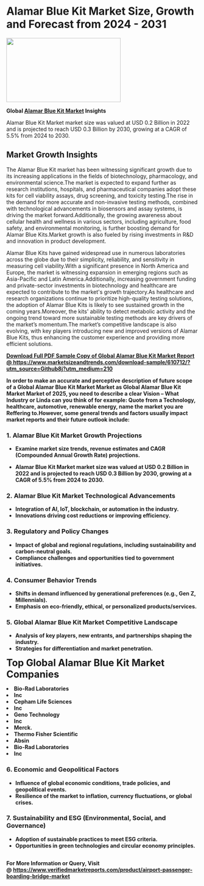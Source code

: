 <H1>Alamar Blue Kit Market Size, Growth and Forecast from 2024 - 2031</H1><img class="aligncenter size-medium wp-image-584254" src="https://thirdeyenews.in/wp-content/uploads/2024/09/Global-Market-Research-300x168.jpeg" alt="" width="300" height="168" /><p><strong>Global&nbsp;<a href="https://www.marketsizeandtrends.com/download-sample/610712/?utm_source=Github8j?utm_medium=210">Alamar Blue Kit Market</a> Insights</strong></p><p>Alamar Blue Kit Market market size was valued at USD 0.2 Billion in 2022 and is projected to reach USD 0.3 Billion by 2030, growing at a CAGR of 5.5% from 2024 to 2030.</p><p><h2>Market Growth Insights</h2> <p>The Alamar Blue Kit market has been witnessing significant growth due to its increasing applications in the fields of biotechnology, pharmacology, and environmental science.The market is expected to expand further as research institutions, hospitals, and pharmaceutical companies adopt these kits for cell viability assays, drug screening, and toxicity testing.The rise in the demand for more accurate and non-invasive testing methods, combined with technological advancements in biosensors and assay systems, is driving the market forward.Additionally, the growing awareness about cellular health and wellness in various sectors, including agriculture, food safety, and environmental monitoring, is further boosting demand for Alamar Blue Kits.Market growth is also fueled by rising investments in R&D and innovation in product development.</p> <p><strong><a href="download-sample-link"></a></strong></p> <p>Alamar Blue Kits have gained widespread use in numerous laboratories across the globe due to their simplicity, reliability, and sensitivity in measuring cell viability.With a significant presence in North America and Europe, the market is witnessing expansion in emerging regions such as Asia-Pacific and Latin America.Additionally, increasing government funding and private-sector investments in biotechnology and healthcare are expected to contribute to the market's growth trajectory.As healthcare and research organizations continue to prioritize high-quality testing solutions, the adoption of Alamar Blue Kits is likely to see sustained growth in the coming years.Moreover, the kits' ability to detect metabolic activity and the ongoing trend toward more sustainable testing methods are key drivers of the market’s momentum.The market’s competitive landscape is also evolving, with key players introducing new and improved versions of Alamar Blue Kits, thus enhancing the customer experience and providing more efficient solutions.</p> <p><strong><a href="get-more-link"></p><p><span class=""><strong>Download Full PDF Sample Copy of Global Alamar Blue Kit Market Report</strong> @ <a href="https://www.marketsizeandtrends.com/download-sample/610712/?utm_source=Github8j?utm_medium=210" target="_blank">https://www.marketsizeandtrends.com/download-sample/610712/?utm_source=Github8j?utm_medium=210</a></span></p><p>In order to make an accurate and perceptive description of future scope of a Global&nbsp;Alamar Blue Kit Market Market as Global&nbsp;Alamar Blue Kit Market Market of 2025, you need to describe a clear Vision &ndash; What Industry or Linda can you think of for example: Quote from a Technology, healthcare, automotive, renewable energy, name the market you are Reffering to.However, some general trends and factors usually impact market reports and their future outlook include:</p><h3>1.&nbsp;<strong>Alamar Blue Kit Market Growth Projections</strong></h3><ul><li>Examine market size trends, revenue estimates and CAGR (Compounded Annual Growth Rate) projections.</li><li><p>Alamar Blue Kit Market market size was valued at USD 0.2 Billion in 2022 and is projected to reach USD 0.3 Billion by 2030, growing at a CAGR of 5.5% from 2024 to 2030.</p></li></ul><h3>2.&nbsp;<strong>Alamar Blue Kit Market Technological Advancements</strong></h3><ul><li>Integration of AI, IoT, blockchain, or automation in the industry.</li><li>Innovations driving cost reductions or improving efficiency.</li></ul><h3>3.&nbsp;<strong>Regulatory and Policy Changes</strong></h3><ul><li>Impact of global and regional regulations, including sustainability and carbon-neutral goals.</li><li>Compliance challenges and opportunities tied to government initiatives.</li></ul><h3>4.&nbsp;<strong>Consumer Behavior Trends</strong></h3><ul><li>Shifts in demand influenced by generational preferences (e.g., Gen Z, Millennials).</li><li>Emphasis on eco-friendly, ethical, or personalized products/services.</li></ul><h3>5.&nbsp;<strong>Global Alamar Blue Kit Market Competitive Landscape</strong></h3><ul><li>Analysis of key players, new entrants, and partnerships shaping the industry.</li><li>Strategies for differentiation and market penetration.</li></ul><p data-pm-slice="1 1 []"><span style="color: inherit; font-family: inherit; font-size: 25px;">Top Global Alamar Blue Kit Market Companies</span></p><div class="" data-test-id=""><p><li>Bio-Rad Laboratories</li><li> Inc</li><li> Cepham Life Sciences</li><li> Inc</li><li> Geno Technology</li><li> Inc</li><li> Merck.</li><li> Thermo Fisher Scientific</li><li> Absin</li><li> Bio-Rad Laboratories</li><li> Inc</li></p></div><h3>6.&nbsp;<strong>Economic and Geopolitical Factors</strong></h3><ul><li>Influence of global economic conditions, trade policies, and geopolitical events.</li><li>Resilience of the market to inflation, currency fluctuations, or global crises.</li></ul><h3>7.&nbsp;<strong>Sustainability and ESG (Environmental, Social, and Governance)</strong></h3><ul><li>Adoption of sustainable practices to meet ESG criteria.</li><li>Opportunities in green technologies and circular economy principles.</li></ul><h2><strong style="font-size: 14px;">For More Information or Query, Visit @&nbsp;</strong><a style="background-color: #ffffff; font-size: 14px;" href="https://www.marketsizeandtrends.com/report/alamar-blue-kit-market/" target="_blank">https://www.verifiedmarketreports.com/product/airport-passenger-boarding-bridge-market</a></h2>